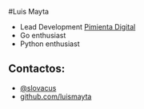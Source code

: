 #Luis Mayta

- Lead Development [Pimienta Digital](http://www.pimientadigital.com)
- Go enthusiast
- Python enthusiast

## Contactos:

- [@slovacus](https://twitter.com/slovacus)
- [github.com/luismayta](https://github.com/luismayta)
